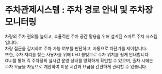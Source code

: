 # 주차관제시스템 : 주차 경로 안내 및 주차장 모니터링
차량의 주차 편의를 높이고, 효율적인 주차 공간 활용을 위해 설계된 스마트 주차 시스템입니다.<br />
차량 접근을 감지하여 주차 가능 여부를 판단하고, 자동으로 차단기를 제어합니다.<br /> 
또한, 주차 자리를 찾는 사용자를 위해 LED 불빛으로 주차 위치를 쉽게 안내합니다.<br />
GUI를 통해 각 주차장의 실시간 운영 상태를 명확하게 확인할 수 있으며, 출차 시에는 주차 요금을 자동으로 계산하여 이용 시간과 요금을 간편하게 관리할 수 있습니다.<br /> 

